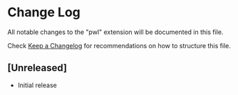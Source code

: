 # Change Log

All notable changes to the "pwl" extension will be documented in this file.

Check [Keep a Changelog](http://keepachangelog.com/) for recommendations on how to structure this file.

## [Unreleased]

- Initial release